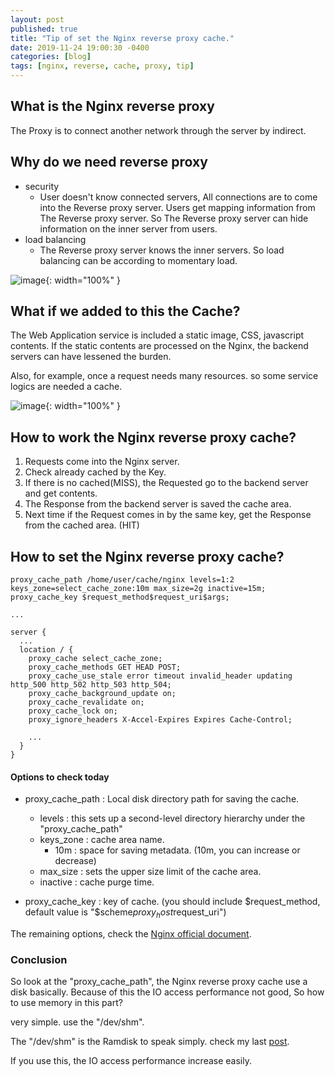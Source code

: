 ```yaml
---
layout: post
published: true
title: "Tip of set the Nginx reverse proxy cache."
date: 2019-11-24 19:00:30 -0400
categories: [blog]
tags: [nginx, reverse, cache, proxy, tip]
---
```


## What is the Nginx reverse proxy

The Proxy is to connect another network through the server by indirect.

## Why do we need reverse proxy 

 - security
     - User doesn't know connected servers, All connections are to come into the Reverse proxy server. Users get mapping information from The Reverse proxy server. So The Reverse proxy server can hide information on the inner server from users.
 - load balancing
     - The Reverse proxy server knows the inner servers. So load balancing can be according to momentary load.

![image](https://user-images.githubusercontent.com/4101636/69491513-a6f53000-0ed9-11ea-98eb-71831c424643.png){: width="100%" }

## What if we added to this the Cache?

The Web Application service is included a static image, CSS, javascript contents. If the static contents are processed on the Nginx, the backend servers can have lessened the burden.

Also, for example, once a request needs many resources. so some service logics are needed a cache.

![image](https://user-images.githubusercontent.com/4101636/69491589-a5783780-0eda-11ea-8e26-0e3cea3899ff.png){: width="100%" }

## How to work the Nginx reverse proxy cache?

 1. Requests come into the Nginx server.
 2. Check already cached by the Key.
 3. If there is no cached(MISS), the Requested go to the backend server and get contents.
 4. The Response from the backend server is saved the cache area.
 5. Next time if the Request comes in by the same key, get the Response from the cached area. (HIT)

## How to set the Nginx reverse proxy cache?

```shell script
proxy_cache_path /home/user/cache/nginx levels=1:2 keys_zone=select_cache_zone:10m max_size=2g inactive=15m;
proxy_cache_key $request_method$request_uri$args;

...

server {
  ...
  location / {
    proxy_cache select_cache_zone;
    proxy_cache_methods GET HEAD POST;
    proxy_cache_use_stale error timeout invalid_header updating http_500 http_502 http_503 http_504;
    proxy_cache_background_update on;
    proxy_cache_revalidate on;
    proxy_cache_lock on;
    proxy_ignore_headers X-Accel-Expires Expires Cache-Control;

    ...
  }
}
```

#### Options to check today
 - proxy_cache_path : Local disk directory path for saving the cache.
    - levels : this sets up a second-level directory hierarchy under the "proxy_cache_path"
    - keys_zone : cache area name.
        - 10m : space for saving metadata. (10m, you can increase or decrease)
    - max_size : sets the upper size limit of the cache area.
    - inactive : cache purge time.
    
 - proxy_cache_key : key of cache. (you should include $request_method, default value is "$scheme$proxy_host$request_uri")
 
The remaining options, check the [Nginx official document](http://nginx.org/en/docs/http/ngx_http_proxy_module.html).
 
### Conclusion 
 
So look at the "proxy_cache_path", the Nginx reverse proxy cache use a disk basically.
Because of this the IO access performance not good, So how to use memory in this part?

very simple. use the "/dev/shm".

The "/dev/shm" is the Ramdisk to speak simply. check my last [post](https://leekyoungil.github.io/blog/2019/09/29/About_the_dev_shm_easy_to_use_the_Linux_ramdisk.html).

If you use this, the IO access performance increase easily.
